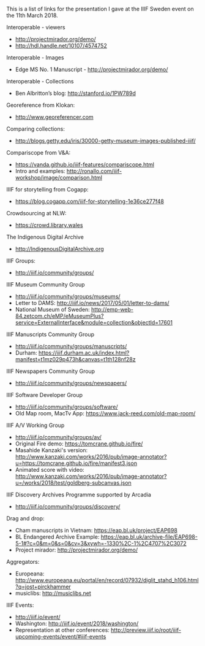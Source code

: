 This is a list of links for the presentation I gave at the IIIF Sweden event on the 11th March 2018. 

Interoperable - viewers
 * http://projectmirador.org/demo/
 * http://hdl.handle.net/10107/4574752

Interoperable - Images
 * Edge MS No. 1 Manuscript - http://projectmirador.org/demo/

Interoperable - Collections
 * Ben Albritton’s blog: http://stanford.io/1PW789d

Georeference from Klokan:
 * http://www.georeferencer.com

Comparing collections:
 * http://blogs.getty.edu/iris/30000-getty-museum-images-published-iiif/

Compariscope from V&A:
 * https://vanda.github.io/iiif-features/compariscope.html
 * Intro and examples: http://ronallo.com/iiif-workshop/image/comparison.html

IIIF for storytelling from Cogapp:
 * https://blog.cogapp.com/iiif-for-storytelling-1e36ce277f48

Crowdsourcing at NLW:
 * https://crowd.library.wales

The Indigenous Digital Archive  
 * http://IndigenousDigitalArchive.org  

IIIF Groups:
 * http://iiif.io/community/groups/

IIIF Museum Community Group
 * http://iiif.io/community/groups/museums/
 * Letter to DAMS: http://iiif.io/news/2017/05/01/letter-to-dams/
 * National Museum of Sweden:  http://emp-web-84.zetcom.ch/eMP/eMuseumPlus?service=ExternalInterface&module=collection&objectId=17601  

IIIF Manuscripts Community Group
 * http://iiif.io/community/groups/manuscripts/
 * Durham: https://iiif.durham.ac.uk/index.html?manifest=t1mz029p473h&canvas=t1th128nf28z

IIIF Newspapers Community Group
 * http://iiif.io/community/groups/newspapers/

IIIF Software Developer Group
 * http://iiif.io/community/groups/software/
 * Old Map room, MacTv App: https://www.jack-reed.com/old-map-room/

IIIF A/V Working Group
 * http://iiif.io/community/groups/av/
 * Original Fire demo: https://tomcrane.github.io/fire/
 * Masahide Kanzaki's version: http://www.kanzaki.com/works/2016/pub/image-annotator?u=https://tomcrane.github.io/fire/manifest3.json      
 * Animated score with video: http://www.kanzaki.com/works/2016/pub/image-annotator?u=/works/2018/test/goldberg-subcanvas.json

IIIF Discovery Archives Programme supported by Arcadia
 * http://iiif.io/community/groups/discovery/

Drag and drop:
 * Cham manuscripts in Vietnam: https://eap.bl.uk/project/EAP698
 * BL Endangered Archive Example: https://eap.bl.uk/archive-file/EAP698-5-1#?c=0&m=0&s=0&cv=3&xywh=-1330%2C-1%2C4707%2C3072
 * Project mirador: http://projectmirador.org/demo/

Aggregators:
 * Europeana: http://www.europeana.eu/portal/en/record/07932/diglit_stahd_h106.html?q=jost+pirckhammer
 * musiclibs: http://musiclibs.net

IIIF Events:
 * http://iiif.io/event/
 * Washington: http://iiif.io/event/2018/washington/
 * Representation at other conferences: http://preview.iiif.io/root/iiif-upcoming-events/event/#iiif-events
